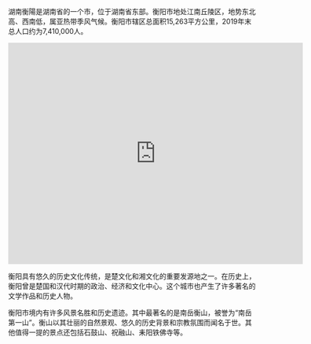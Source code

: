 
湖南衡陽是湖南省的一个市，位于湖南省东部。衡阳市地处江南丘陵区，地势东北高、西南低，属亚热带季风气候。衡阳市辖区总面积15,263平方公里，2019年末总人口约为7,410,000人。

<iframe src="https://www.google.com/maps/embed?pb=!1m18!1m12!1m3!1d113870.03461213561!2d112.53635774476605!3d26.88957264987805!2m3!1f0!2f0!3f0!3m2!1i1024!2i768!4f13.1!3m3!1m2!1s0x369ffd8c0b9dd68d%3A0x95d7153e99279c9d!2sHengyang%2C%20Hunan%2C%20China!5e0!3m2!1sen!2sid!4v1692944852800!5m2!1sen!2sid" width="600" height="450" style="border:0;" allowfullscreen="" loading="lazy" referrerpolicy="no-referrer-when-downgrade"></iframe>

衡阳具有悠久的历史文化传统，是楚文化和湘文化的重要发源地之一。在历史上，衡阳曾是楚国和汉代时期的政治、经济和文化中心。这个城市也产生了许多著名的文学作品和历史人物。

衡阳市境内有许多风景名胜和历史遗迹。其中最著名的是南岳衡山，被誉为“南岳第一山”。衡山以其壮丽的自然景观、悠久的历史背景和宗教氛围而闻名于世。其他值得一提的景点还包括石鼓山、祝融山、耒阳铁佛寺等。
